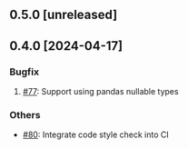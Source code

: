 ## 0.5.0 [unreleased]

## 0.4.0 [2024-04-17]

### Bugfix

1. [#77](https://github.com/InfluxCommunity/influxdb3-python/pull/77): Support using pandas nullable types

### Others

- [#80](https://github.com/InfluxCommunity/influxdb3-python/pull/80): Integrate code style check into CI
